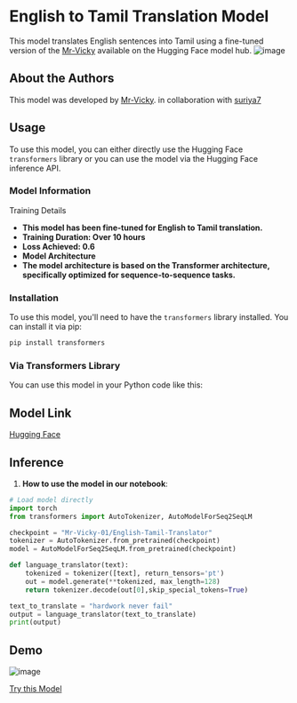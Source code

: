 # English to Tamil Translation Model

This model translates English sentences into Tamil using a fine-tuned version of the [Mr-Vicky](https://huggingface.co/Mr-Vicky-01/Fine_tune_english_to_tamil) available on the Hugging Face model hub. 
![image](https://github.com/Mr-Vicky-01/Tamil_Translator/assets/143078285/8609a8c9-f4a2-463e-8077-df8a48b01099)

## About the Authors
This model was developed by [Mr-Vicky](https://huggingface.co/Mr-Vicky-01). in collaboration with [suriya7](https://huggingface.co/suriya7)

## Usage

To use this model, you can either directly use the Hugging Face `transformers` library or you can use the model via the Hugging Face inference API.


### Model Information

Training Details

- **This model has been fine-tuned for English to Tamil translation.**
- **Training Duration: Over 10 hours**
- **Loss Achieved: 0.6**
- **Model Architecture**
- **The model architecture is based on the Transformer architecture, specifically optimized for sequence-to-sequence tasks.**

### Installation
To use this model, you'll need to have the `transformers` library installed. You can install it via pip:
```bash
pip install transformers
```
### Via Transformers Library

You can use this model in your Python code like this:

## Model Link
[Hugging Face](https://huggingface.co/Mr-Vicky-01/English-Tamil-Translator)

## Inference
1. **How to use the model in our notebook**:
```python
# Load model directly
import torch
from transformers import AutoTokenizer, AutoModelForSeq2SeqLM

checkpoint = "Mr-Vicky-01/English-Tamil-Translator"
tokenizer = AutoTokenizer.from_pretrained(checkpoint)
model = AutoModelForSeq2SeqLM.from_pretrained(checkpoint)

def language_translator(text):
    tokenized = tokenizer([text], return_tensors='pt')
    out = model.generate(**tokenized, max_length=128)
    return tokenizer.decode(out[0],skip_special_tokens=True)

text_to_translate = "hardwork never fail"
output = language_translator(text_to_translate)
print(output)
```

## Demo 
![image](https://github.com/Mr-Vicky-01/tamil_summarization/assets/143078285/7977f815-e670-4bb2-b472-1dd75b2304c9)

[Try this Model](https://huggingface.co/spaces/Mr-Vicky-01/tamil_translator)
